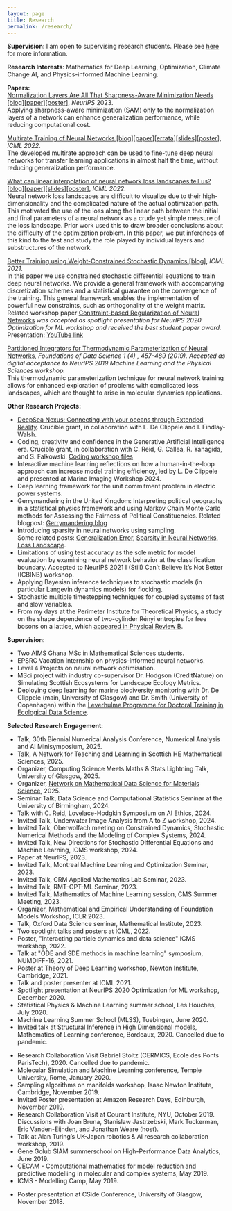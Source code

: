 ```yaml
---
layout: page
title: Research
permalink: /research/
---
```


**Supervision**: I am open to supervising research students. Please see [here]({{TiffanyVlaar.github.io}}/supervision) for more information. 

<!---
*Opportunities*: 
- The University of Glasgow offers 4-year fully funded PhD positions for black UK domiciled students through the James McCune Smith scholarships. Please feel free to reach out if you want to discuss applying for these. More information: [https://www.gla.ac.uk/scholarships/mccune-smith/](https://www.gla.ac.uk/scholarships/mccune-smith/)
The application deadline for Science and Engineering areas has been extended to 15 March 2024.
- Apply for a 4-year fully-funded PhD position within the [Leverhulme Programme for Doctoral Training in Ecological Data Science](https://ecological-data-science.github.io/projects.html). Together with Dr. De Clippele (main, University of Glasgow) and Dr. Smith (University of Copenhagen) we are offering a project on deploying deep learning to analyse marine acoustic & image data. *Deadline*: 22 March 2024.--->

**Research Interests**: Mathematics for Deep Learning, Optimization, Climate Change AI, and Physics-informed Machine Learning.
<!--Sampling Methods, Numerical methods for Stochastic Differential Equations,--> 

**Papers:** <br>
[Normalization Layers Are All That Sharpness-Aware Minimization Needs [blog]]({{TiffanyVlaar.github.io}}/jekyll/update/2023/09/26/SAMON)[[paper]](https://arxiv.org/abs/2306.04226)[[poster]]({{TiffanyVlaar.github.io}}/docs/SAM_ON_poster_NeurIPS2023.pdf), *NeurIPS* 2023. <br>
Applying sharpness-aware minimization (SAM) only to the normalization layers of a network can enhance generalization performance, while reducing computational cost.

[Multirate Training of Neural Networks [blog]]({{TiffanyVlaar.github.io}}/jekyll/update/2021/10/07/Multirate)[[paper]](https://arxiv.org/abs/2106.10771)[[errata]]({{TiffanyVlaar.github.io}}/docs/Corrigendum.pdf)[[slides]]({{TiffanyVlaar.github.io}}/slides/ICML_Multirate.pdf)[[poster]]({{TiffanyVlaar.github.io}}/docs/ICML_MultiratePoster.pdf), *ICML 2022*. <br>
The developed multirate approach can be used to fine-tune deep neural networks for transfer learning applications in almost half the time, without reducing generalization performance.

[What can linear interpolation of neural network loss landscapes tell us? [blog]]({{TiffanyVlaar.github.io}}/jekyll/update/2021/10/02/LinearInterpolation)[[paper]](https://proceedings.mlr.press/v162/vlaar22a.html)[[slides]]({{TiffanyVlaar.github.io}}/slides/ICML_LinearInterpolation.pdf)[[poster]]({{TiffanyVlaar.github.io}}/docs/Poster_LinearInterpolation_ICML.pdf), *ICML 2022*. <br>
Neural network loss landscapes are difficult to visualize due to their high-dimensionality and the complicated nature of the actual optimization path. This motivated the use of the loss along the linear path between the initial and final parameters of a neural network as a crude yet simple measure of the loss landscape. Prior work used this to draw broader conclusions about the difficulty of the optimization problem. In this paper, we put inferences of this kind to the test and study the role played by individual layers and substructures of the network.

[Better Training using Weight-Constrained Stochastic Dynamics [blog]]({{TiffanyVlaar.github.io}}/jekyll/update/2020/11/04/ConstraintBasedReg), *ICML 2021*. <br>
In this paper we use constrained stochastic differential equations to train deep neural networks. We provide a general framework with accompanying discretization schemes and a statistical guarantee on the convergence of the
training. This general framework enables the implementation of powerful new constraints, such as orthogonality of the weight matrix. <br>
Related workshop paper [Constraint-based Regularization of Neural Networks](https://arxiv.org/abs/2006.10114) *was accepted as spotlight presentation for NeurIPS 2020 Optimization for ML workshop and received the best student paper award.* Presentation: [YouTube link](https://youtu.be/5xhvuNPmCj4) <br>

[Partitioned Integrators for Thermodynamic Parameterization of Neural Networks]({{TiffanyVlaar.github.io}}/jekyll/update/2019/08/31/NewPaper.html)*, Foundations of Data Science 1 (4) , 457-489 (2019). Accepted as digital acceptance to NeurIPS 2019 Machine Learning and the Physical Sciences workshop.* <br>
This thermodynamic parameterization technique for neural network training allows for enhanced exploration of problems with complicated loss landscapes, which are thought to arise in molecular dynamics applications.

<!---Check out my new blogpost about the paper [here]({{TiffanyVlaar.github.io}}/jekyll/update/2019/08/31/NewPaper.html)-->

**Other Research Projects:**
- [DeepSea Nexus: Connecting with your oceans through Extended Reality]({{TiffanyVlaar.github.io}}/jekyll/update/2025/06/04/deepseanexus.html). Crucible grant, in collaboration with L. De Clippele and I. Findlay-Walsh.
- Coding, creativity and confidence in the Generative Artificial Intelligence era. Crucible grant, in collaboration with C. Reid, G. Callea, R. Yanagida, and S. Falkowski. [Coding workshop files]({{TiffanyVlaar.github.io}}/jekyll/update/2025/06/04/codingAIera.html)
- Interactive machine learning reflections on how a human-in-the-loop approach can increase model training efficiency, led by L. De Clippele and presented at Marine Imaging Workshop 2024.
- Deep learning framework for the unit commitment problem in electric power systems.
- Gerrymandering in the United Kingdom: Interpreting political geography in a statistical physics framework and using Markov Chain Monte Carlo methods for Assessing the Fairness of Political Constituencies. Related blogpost: [Gerrymandering blog]({{TiffanyVlaar.github.io}}/jekyll/update/2019/11/18/Gerrymandering.html)
- Introducing sparsity in neural networks using sampling. <br>
  Some related posts: [Generalization Error]({{TiffanyVlaar.github.io}}/jekyll/update/2019/03/27/Generalization.html), [Sparsity in Neural Networks]({{TiffanyVlaar.github.io}}/jekyll/update/2019/05/10/Sparsity.html), [Loss Landscape]({{TiffanyVlaar.github.io}}/jekyll/update/2019/07/20/LossLandscape.html).
 - Limitations of using test accuracy as the sole metric for model evaluation by examining neural network behavior at the classification boundary. Accepted to NeurIPS 2021 I (Still) Can’t Believe It’s Not Better (ICBINB) workshop. <br>
- Applying Bayesian inference techniques to stochastic models (in particular Langevin dynamics models) for flocking.
- Stochastic multiple timestepping techniques for coupled systems of fast and slow variables.
- From my days at the Perimeter Institute for Theoretical Physics, a study on the shape dependence of two-cylinder Rényi entropies for free bosons on a lattice, which [appeared in Physical Review B](https://journals.aps.org/prb/abstract/10.1103/PhysRevB.94.165136).

**Supervision**: 
- Two AIMS Ghana MSc in Mathematical Sciences students.
- EPSRC Vacation Internship on physics-informed neural networks.
- Level 4 Projects on neural network optimisation.
- MSci project with industry co-supervisor Dr. Hodgson (CreditNature) on Simulating Scottish Ecosystems for Landscape Ecology Metrics.
- Deploying deep learning for marine biodiversity monitoring with Dr. De Clippele (main, University of Glasgow) and Dr. Smith (University of Copenhagen) within the [Leverhulme Programme for Doctoral Training in Ecological Data Science](https://ecological-data-science.github.io/projects.html).

**Selected Research Engagement**: <!--, Workshops, and Summerschools:**-->
- Talk, 30th Biennial Numerical Analysis Conference, Numerical Analysis and AI Minisymposium, 2025.
- Talk, A Network for Teaching and Learning in Scottish HE Mathematical Sciences, 2025.
- Organizer, Computing Science Meets Maths & Stats Lightning Talk, University of Glasgow, 2025.
- Organizer, [Network on Mathematical Data Science for Materials Science](https://sites.google.com/site/xiaochengshang/network), 2025.
- Seminar Talk, Data Science and Computational Statistics Seminar at the University of Birmingham, 2024.
- Talk with C. Reid, Lovelace-Hodgkin Symposium on AI Ethics, 2024.
- Invited Talk, Underwater Image Analysis from A to Z workshop, 2024.
- Invited Talk, Oberwolfach meeting on Constrained Dynamics, Stochastic Numerical Methods and the Modeling of Complex Systems, 2024.
- Invited Talk, New Directions for Stochastic Differential Equations and Machine Learning, ICMS workshop, 2024.
- Paper at NeurIPS, 2023.
- Invited Talk, Montreal Machine Learning and Optimization Seminar, 2023.
- Invited Talk, CRM Applied Mathematics Lab Seminar, 2023.
- Invited Talk, RMT-OPT-ML Seminar, 2023.
- Invited Talk, Mathematics of Machine Learning session, CMS Summer Meeting, 2023.
- Organizer, Mathematical and Empirical Understanding of Foundation Models Workshop, ICLR 2023.
- Talk, Oxford Data Science seminar, Mathematical Institute, 2023.
- Two spotlight talks and posters at ICML, 2022.
- Poster, "Interacting particle dynamics and data science" ICMS workshop, 2022.
- Talk at "ODE and SDE methods in machine learning" symposium, NUMDIFF-16, 2021.
- Poster at Theory of Deep Learning workshop, Newton Institute, Cambridge, 2021.
- Talk and poster presenter at ICML 2021.
- Spotlight presentation at NeurIPS 2020 Optimization for ML workshop, December 2020.
- Statistical Physics & Machine Learning summer school, Les Houches, July 2020.
- Machine Learning Summer School (MLSS), Tuebingen, June 2020.
- Invited talk at Structural Inference in High Dimensional models, Mathematics of Learning conference, Bordeaux, 2020. Cancelled due to pandemic.
<!-- Poster at Foundations of Computational Mathematics, 2020. Cancelled due to pandemic.-->
- Research Collaboration Visit Gabriel Stoltz (CERMICS, Ecole des Ponts ParisTech), 2020. Cancelled due to pandemic.
- Molecular Simulation and Machine Learning conference, Temple University, Rome, January 2020.
- Sampling algorithms on manifolds workshop, Isaac Newton Institute, Cambridge, November 2019.
- Invited Poster presentation at Amazon Research Days, Edinburgh, November 2019.
- Research Collaboration Visit at Courant Institute, NYU, October 2019. Discussions with Joan Bruna, Stanislaw Jastrzebski, Mark Tuckerman, Eric Vanden-Eijnden, and Jonathan Weare (host).
- Talk at Alan Turing’s UK-Japan robotics & AI research collaboration workshop, 2019.
- Gene Golub SIAM summerschool on High-Performance Data Analytics, June 2019.
- CECAM - Computational mathematics for model reduction and predictive modelling in molecular and complex systems, May 2019.
- ICMS - Modelling Camp, May 2019.
<!--- MIGSAA Advanced PhD Course - Diffusion Processes, Autumn 2018.-->
- Poster presentation at CSide Conference, University of Glasgow, November 2018.
<!--- i-like Workshop, Newcastle University, June 2018.-->
<!--- Masterclass Prof. David Dunson (Duke University) on Scalable Bayesian Inference, 2018.-->
<!---Alan Turing Institute - Data-driven modelling of complex systems, May 2018.-->





